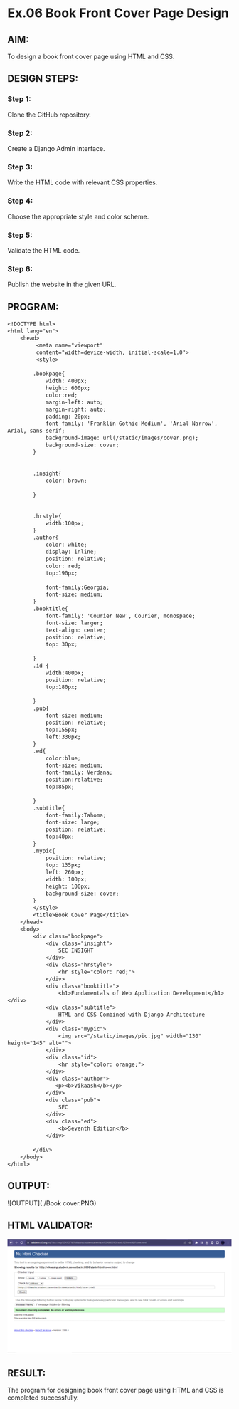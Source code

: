 # Ex.06 Book Front Cover Page Design
## AIM:
To design a book front cover page using HTML and CSS.

## DESIGN STEPS:

### Step 1:
Clone the GitHub repository.

### Step 2:
Create a Django Admin interface.

### Step 3:
Write the HTML code with relevant CSS properties.

### Step 4:
Choose the appropriate style and color scheme.

### Step 5:
Validate the HTML code.

### Step 6:
Publish the website in the given URL.

## PROGRAM:

```
<!DOCTYPE html>
<html lang="en">
    <head>
         <meta name="viewport" 
         content="width=device-width, initial-scale=1.0">
         <style>

        .bookpage{
            width: 400px;
            height: 600px;
            color:red;
            margin-left: auto;
            margin-right: auto;
            padding: 20px;
            font-family: 'Franklin Gothic Medium', 'Arial Narrow', Arial, sans-serif;
            background-image: url(/static/images/cover.png);
            background-size: cover;
        }
            

        .insight{
            color: brown;

        }

        
        .hrstyle{
            width:100px;
        }
        .author{
            color: white;
            display: inline;
            position: relative;
            color: red;
            top:190px;
            
            font-family:Georgia;
            font-size: medium;
        }
        .booktitle{
            font-family: 'Courier New', Courier, monospace;
            font-size: larger;
            text-align: center;
            position: relative;
            top: 30px;
        
        }
        .id {
            width:400px;
            position: relative;
            top:180px;
            
        }
        .pub{
            font-size: medium;
            position: relative;
            top:155px;
            left:330px;
        }
        .ed{
            color:blue;
            font-size: medium;
            font-family: Verdana;
            position:relative;
            top:85px;

        }
        .subtitle{
            font-family:Tahoma;
            font-size: large;
            position: relative;
            top:40px;
        }
        .mypic{
            position: relative;
            top: 135px;
            left: 260px;
            width: 100px;
            height: 100px;
            background-size: cover;
        }
        </style>
        <title>Book Cover Page</title>
    </head>
    <body>
        <div class="bookpage">
            <div class="insight">
                SEC INSIGHT
            </div>
            <div class="hrstyle">
                <hr style="color: red;">
            </div>
            <div class="booktitle">
                <h1>Fundamentals of Web Application Development</h1></div>
            <div class="subtitle">
                HTML and CSS Combined with Django Architecture
            </div>
            <div class="mypic">
                <img src="/static/images/pic.jpg" width="130" height="145" alt="">
            </div>
            <div class="id">
                <hr style="color: orange;">
            </div>
            <div class="author">
               <p><b>Vikaash</b></p>
            </div>
            <div class="pub">
                SEC
            </div>
            <div class="ed">
                <b>Seventh Edition</b>
            </div>
            
        </div>
    </body>
</html>
```


## OUTPUT:
![OUTPUT](./Book cover.PNG)


## HTML VALIDATOR:
![HTML VALIDATOR](./Validator.PNG)


## RESULT:
The program for designing book front cover page using HTML and CSS is completed successfully.
